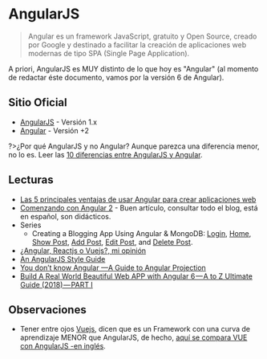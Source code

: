 # AngularJS

>Angular es un framework JavaScript, gratuito y Open Source, creado por Google y destinado a facilitar la creación de aplicaciones web modernas de tipo SPA (Single Page Application).

A priori, AngularJS es MUY distinto de lo que hoy es "Angular" (al momento de redactar éste documento, vamos por la versión 6 de Angular).

## Sitio Oficial

- [AngularJS](https://angularjs.org/) - Versión 1.x
- [Angular](https://angular.io/) - Versión +2 

?>¿Por qué AngularJS y no Angular? Aunque parezca una diferencia menor, no lo es. Leer las [10 diferencias entre AngularJS y Angular](https://www.campusmvp.es/recursos/post/las-10-principales-diferencias-entre-angularjs-y-angular.aspx).

## Lecturas

- [Las 5 principales ventajas de usar Angular para crear aplicaciones web](https://www.campusmvp.es/recursos/post/las-5-principales-ventajas-de-usar-angular-para-crear-aplicaciones-web.aspx)
- [Comenzando con Angular 2](https://blog.ng-classroom.com/blog/ionic2/angular2/) - Buen artículo, consultar todo el blog, está en español, son didácticos.
- Series
  - Creating a Blogging App Using Angular & MongoDB: [Login](https://code.tutsplus.com/tutorials/creating-a-blogging-app-using-angular-mongodb-login--cms-30125), [Home](https://code.tutsplus.com/tutorials/creating-a-blogging-app-using-angular-mongodb-home--cms-30129), [Show Post](https://code.tutsplus.com/tutorials/creating-a-blogging-app-using-angular-mongodb-show-post--cms-30140), [Add Post](https://code.tutsplus.com/tutorials/creating-a-blogging-app-using-angular-mongodb-add-post--cms-30151), [Edit Post](https://code.tutsplus.com/tutorials/creating-a-blogging-app-using-angular-mongodb-edit-post--cms-30173), and [Delete Post](https://code.tutsplus.com/tutorials/creating-a-blogging-app-using-angular-mongodb-delete-post--cms-30187). 
- [¿Angular, Reactjs o Vuejs?, mi opinión](https://www.uno-de-piera.com/angular-reactjs-vuejs/)
- [An AngularJS Style Guide](https://google.github.io/styleguide/angularjs-google-style.html)
- [You don’t know Angular —A Guide to Angular Projection](https://medium.com/coding-blocks/you-dont-know-angular-a-guide-to-angular-projection-7bef2ea66db0)
- [Build A Real World Beautiful Web APP with Angular 6 — A to Z Ultimate Guide (2018) — PART I](https://medium.com/@hamedbaatour/build-a-real-world-beautiful-web-app-with-angular-6-a-to-z-ultimate-guide-2018-part-i-e121dd1d55e)

## Observaciones

- Tener entre ojos [Vuejs](https://vuejs.org/), dicen que es un Framework con una curva de aprendizaje MENOR que AngularJS, de hecho, [aquí se compara VUE con AngularJS -en inglés](https://vuejs.org/v2/guide/comparison.html#AngularJS-Angular-1).
